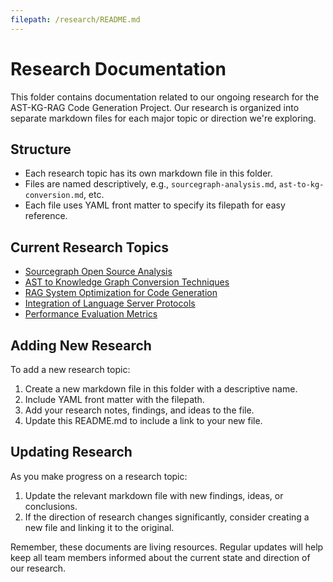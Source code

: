 ```yaml
---
filepath: /research/README.md
---
```


# Research Documentation

This folder contains documentation related to our ongoing research for the AST-KG-RAG Code Generation Project. Our research is organized into separate markdown files for each major topic or direction we're exploring.

## Structure

- Each research topic has its own markdown file in this folder.
- Files are named descriptively, e.g., `sourcegraph-analysis.md`, `ast-to-kg-conversion.md`, etc.
- Each file uses YAML front matter to specify its filepath for easy reference.

## Current Research Topics

- [Sourcegraph Open Source Analysis](sourcegraph-analysis.md)
- [AST to Knowledge Graph Conversion Techniques](ast-to-kg-conversion.md)
- [RAG System Optimization for Code Generation](rag-optimization.md)
- [Integration of Language Server Protocols](lsp-integration.md)
- [Performance Evaluation Metrics](performance-metrics.md)

## Adding New Research

To add a new research topic:

1. Create a new markdown file in this folder with a descriptive name.
2. Include YAML front matter with the filepath.
3. Add your research notes, findings, and ideas to the file.
4. Update this README.md to include a link to your new file.

## Updating Research

As you make progress on a research topic:

1. Update the relevant markdown file with new findings, ideas, or conclusions.
2. If the direction of research changes significantly, consider creating a new file and linking it to the original.

Remember, these documents are living resources. Regular updates will help keep all team members informed about the current state and direction of our research.